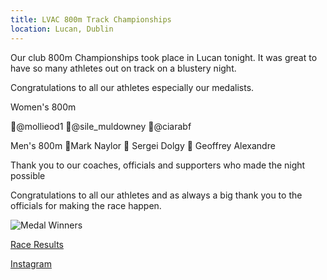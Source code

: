 ```yaml
---
title: LVAC 800m Track Championships
location: Lucan, Dublin
---
```


Our club 800m Championships took place in Lucan tonight. It was great to have so many athletes out on track on a blustery night.

Congratulations to all our athletes especially our medalists.

Women's 800m

🥇@mollieod1
🥈@sile_muldowney
🥉@ciarabf

Men's 800m
🥇Mark Naylor
🥈 Sergei Dolgy
🥉 Geoffrey Alexandre

Thank you to our coaches, officials and supporters who made the night possible

Congratulations to all our athletes and as always a big thank you to the officials for making the race happen.

<img src="/assets/images/races/2022-lvac-800m/medal-winners.jpeg" class="img-fluid" alt="Medal Winners">

<a href="/races/2022-06-27-lvac-800m/" target="_blank" rel="noopener noreferrer">Race Results</a>

<a href="https://www.instagram.com/p/CfUtb-rs0nV/?img_index=1" target="_blank" rel="noopener noreferrer">Instagram</a>
